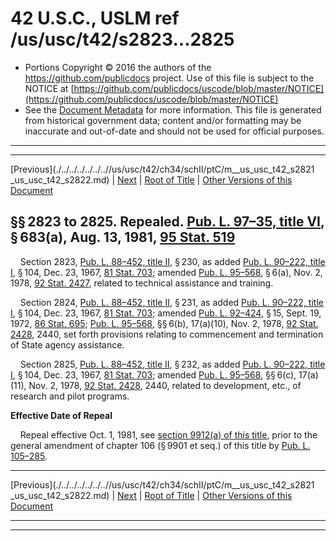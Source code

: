 ---
---

# 42 U.S.C., USLM ref /us/usc/t42/s2823...2825

* Portions Copyright © 2016 the authors of the https://github.com/publicdocs project.
  Use of this file is subject to the NOTICE at [https://github.com/publicdocs/uscode/blob/master/NOTICE](https://github.com/publicdocs/uscode/blob/master/NOTICE)
* See the [Document Metadata](././../../../../../..//README.md) for more information.
  This file is generated from historical government data; content and/or formatting may be inaccurate and out-of-date and should not be used for official purposes.

----------
----------

[Previous](./../../../../../..//us/usc/t42/ch34/schII/ptC/m__us_usc_t42_s2821 _us_usc_t42_s2822.md) | [Next](./../../../../../..//us/usc/t42/ch34/schII/ptC/m__us_usc_t42_s2826.md) | [Root of Title](./../../../../../../) | [Other Versions of this Document](https://publicdocs.github.io/go/links?ns=uslm&ref=%2Fus%2Fusc%2Ft42%2Fs2823...2825)

## §§ 2823 to 2825. Repealed. [Pub. L. 97–35, title VI][/us/pl/97/35/tVI], § 683(a), Aug. 13, 1981, [95 Stat. 519][/us/stat/95/519]

    Section 2823, [Pub. L. 88–452, title II][/us/pl/88/452/tII], § 230, as added [Pub. L. 90–222, title I][/us/pl/90/222/tI], § 104, Dec. 23, 1967, [81 Stat. 703][/us/stat/81/703]; amended [Pub. L. 95–568][/us/pl/95/568], § 6(a), Nov. 2, 1978, [92 Stat. 2427][/us/stat/92/2427], related to technical assistance and training.

    Section 2824, [Pub. L. 88–452, title II][/us/pl/88/452/tII], § 231, as added [Pub. L. 90–222, title I][/us/pl/90/222/tI], § 104, Dec. 23, 1967, [81 Stat. 703][/us/stat/81/703]; amended [Pub. L. 92–424][/us/pl/92/424], § 15, Sept. 19, 1972, [86 Stat. 695][/us/stat/86/695]; [Pub. L. 95–568][/us/pl/95/568], §§ 6(b), 17(a)(10), Nov. 2, 1978, [92 Stat. 2428][/us/stat/92/2428], 2440, set forth provisions relating to commencement and termination of State agency assistance.

    Section 2825, [Pub. L. 88–452, title II][/us/pl/88/452/tII], § 232, as added [Pub. L. 90–222, title I][/us/pl/90/222/tI], § 104, Dec. 23, 1967, [81 Stat. 703][/us/stat/81/703]; amended [Pub. L. 95–568][/us/pl/95/568], §§ 6(c), 17(a)(11), Nov. 2, 1978, [92 Stat. 2428][/us/stat/92/2428], 2440, related to development, etc., of research and pilot programs.

 __Effective Date of Repeal__ 

    Repeal effective Oct. 1, 1981, see [section 9912(a) of this title][/us/usc/t42/s9912/a], prior to the general amendment of chapter 106 (§ 9901 et seq.) of this title by [Pub. L. 105–285][/us/pl/105/285].

----------

[Previous](./../../../../../..//us/usc/t42/ch34/schII/ptC/m__us_usc_t42_s2821 _us_usc_t42_s2822.md) | [Next](./../../../../../..//us/usc/t42/ch34/schII/ptC/m__us_usc_t42_s2826.md) | [Root of Title](./../../../../../../) | [Other Versions of this Document](https://publicdocs.github.io/go/links?ns=uslm&ref=%2Fus%2Fusc%2Ft42%2Fs2823...2825)

----------
----------

[/us/pl/97/35/tVI]: https://publicdocs.github.io/go/links?ns=uslm&ref=%2Fus%2Fpl%2F97%2F35%2FtVI
[/us/stat/95/519]: https://publicdocs.github.io/go/links?ns=uslm&ref=%2Fus%2Fstat%2F95%2F519
[/us/pl/88/452/tII]: https://publicdocs.github.io/go/links?ns=uslm&ref=%2Fus%2Fpl%2F88%2F452%2FtII
[/us/pl/90/222/tI]: https://publicdocs.github.io/go/links?ns=uslm&ref=%2Fus%2Fpl%2F90%2F222%2FtI
[/us/stat/81/703]: https://publicdocs.github.io/go/links?ns=uslm&ref=%2Fus%2Fstat%2F81%2F703
[/us/pl/95/568]: https://publicdocs.github.io/go/links?ns=uslm&ref=%2Fus%2Fpl%2F95%2F568
[/us/stat/92/2427]: https://publicdocs.github.io/go/links?ns=uslm&ref=%2Fus%2Fstat%2F92%2F2427
[/us/pl/88/452/tII]: https://publicdocs.github.io/go/links?ns=uslm&ref=%2Fus%2Fpl%2F88%2F452%2FtII
[/us/pl/90/222/tI]: https://publicdocs.github.io/go/links?ns=uslm&ref=%2Fus%2Fpl%2F90%2F222%2FtI
[/us/stat/81/703]: https://publicdocs.github.io/go/links?ns=uslm&ref=%2Fus%2Fstat%2F81%2F703
[/us/pl/92/424]: https://publicdocs.github.io/go/links?ns=uslm&ref=%2Fus%2Fpl%2F92%2F424
[/us/stat/86/695]: https://publicdocs.github.io/go/links?ns=uslm&ref=%2Fus%2Fstat%2F86%2F695
[/us/pl/95/568]: https://publicdocs.github.io/go/links?ns=uslm&ref=%2Fus%2Fpl%2F95%2F568
[/us/stat/92/2428]: https://publicdocs.github.io/go/links?ns=uslm&ref=%2Fus%2Fstat%2F92%2F2428
[/us/pl/88/452/tII]: https://publicdocs.github.io/go/links?ns=uslm&ref=%2Fus%2Fpl%2F88%2F452%2FtII
[/us/pl/90/222/tI]: https://publicdocs.github.io/go/links?ns=uslm&ref=%2Fus%2Fpl%2F90%2F222%2FtI
[/us/stat/81/703]: https://publicdocs.github.io/go/links?ns=uslm&ref=%2Fus%2Fstat%2F81%2F703
[/us/pl/95/568]: https://publicdocs.github.io/go/links?ns=uslm&ref=%2Fus%2Fpl%2F95%2F568
[/us/stat/92/2428]: https://publicdocs.github.io/go/links?ns=uslm&ref=%2Fus%2Fstat%2F92%2F2428
[/us/usc/t42/s9912/a]: https://publicdocs.github.io/go/links?ns=uslm&ref=%2Fus%2Fusc%2Ft42%2Fs9912%2Fa
[/us/pl/105/285]: https://publicdocs.github.io/go/links?ns=uslm&ref=%2Fus%2Fpl%2F105%2F285


